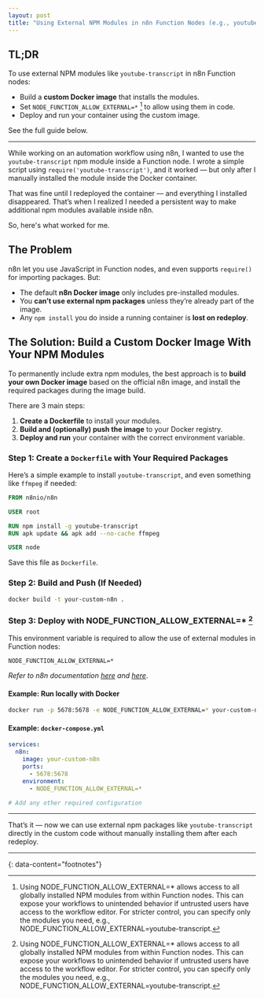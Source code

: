```yaml
---
layout: post
title: "Using External NPM Modules in n8n Function Nodes (e.g., youtube-transcript)"
---
```


## TL;DR

To use external NPM modules like `youtube-transcript` in n8n Function nodes:

- Build a **custom Docker image** that installs the modules.
- Set `NODE_FUNCTION_ALLOW_EXTERNAL=*` [^1] to allow using them in code.
- Deploy and run your container using the custom image.

See the full guide below.

---

While working on an automation workflow using n8n, I wanted to use the `youtube-transcript` npm module inside a Function node. I wrote a simple script using `require('youtube-transcript')`, and it worked — but only after I manually installed the module inside the Docker container.

That was fine until I redeployed the container — and everything I installed disappeared. That’s when I realized I needed a persistent way to make additional npm modules available inside n8n.

So, here's what worked for me.

## The Problem

n8n let you use JavaScript in Function nodes, and even supports `require()` for importing packages. But:

- The default **n8n Docker image** only includes pre-installed modules.
- You **can’t use external npm packages** unless they’re already part of the image.
- Any `npm install` you do inside a running container is **lost on redeploy**.

## The Solution: Build a Custom Docker Image With Your NPM Modules

To permanently include extra npm modules, the best approach is to **build your own Docker image** based on the official n8n image, and install the required packages during the image build.

There are 3 main steps:

1. **Create a Dockerfile** to install your modules.
2. **Build and (optionally) push the image** to your Docker registry.
3. **Deploy and run** your container with the correct environment variable.

### Step 1: Create a `Dockerfile` with Your Required Packages

Here’s a simple example to install `youtube-transcript`, and even something like `ffmpeg` if needed:

```Dockerfile
FROM n8nio/n8n

USER root

RUN npm install -g youtube-transcript
RUN apk update && apk add --no-cache ffmpeg

USER node
```

Save this file as `Dockerfile`.


### Step 2: Build and Push (If Needed)

```bash
docker build -t your-custom-n8n .
```

### Step 3: Deploy with NODE_FUNCTION_ALLOW_EXTERNAL=* [^1]

This environment variable is required to allow the use of external modules in Function nodes:

```env
NODE_FUNCTION_ALLOW_EXTERNAL=*
```

_Refer to n8n documentation [here](https://docs.n8n.io/hosting/configuration/environment-variables/nodes/) and [here](https://docs.n8n.io/hosting/configuration/configuration-examples/modules-in-code-node/)_.

#### Example: Run locally with Docker

```bash
docker run -p 5678:5678 -e NODE_FUNCTION_ALLOW_EXTERNAL=* your-custom-n8n
```

#### Example: `docker-compose.yml`

```yaml
services:
  n8n:
    image: your-custom-n8n
    ports:
      - 5678:5678
    environment:
      - NODE_FUNCTION_ALLOW_EXTERNAL=*

# Add any other required configuration
```

---

That’s it — now we can use external npm packages like `youtube-transcript` directly in the custom code without manually installing them after each redeploy.

---
{: data-content="footnotes"}

[^1]: Using NODE_FUNCTION_ALLOW_EXTERNAL=* allows access to all globally installed NPM modules from within Function nodes. This can expose your workflows to unintended behavior if untrusted users have access to the workflow editor. For stricter control, you can specify only the modules you need, e.g., NODE_FUNCTION_ALLOW_EXTERNAL=youtube-transcript.